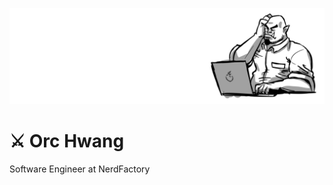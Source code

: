 ![Orc Hwang Banner](https://github.com/orchwang/orchwang/raw/master/images/banner.jpg)

# ⚔️ Orc Hwang 

Software Engineer at NerdFactory

<!--
**orchwang/orchwang** is a ✨ _special_ ✨ repository because its `README.md` (this file) appears on your GitHub profile.

Here are some ideas to get you started:

- 🔭 I’m currently working on ...
- 🌱 I’m currently learning ...
- 👯 I’m looking to collaborate on ...
- 🤔 I’m looking for help with ...
- 💬 Ask me about ...
- 📫 How to reach me: ...
- 😄 Pronouns: ...
- ⚡ Fun fact: ...
-->
